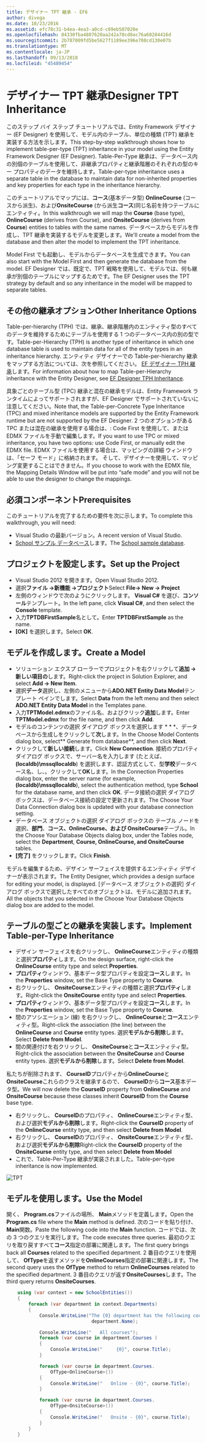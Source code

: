 ```yaml
---
title: デザイナー TPT 継承 - EF6
author: divega
ms.date: 10/23/2016
ms.assetid: efc78c31-b4ea-4ea3-a0cd-c69eb507020e
ms.openlocfilehash: 84330fba4807620aa242a70cd8ac76a60284416d
ms.sourcegitcommit: 2b787009fd5be5627f1189ee396e708cd130e07b
ms.translationtype: MT
ms.contentlocale: ja-JP
ms.lasthandoff: 09/13/2018
ms.locfileid: "45489454"
---
```

# <a name="designer-tpt-inheritance"></a><span data-ttu-id="2c960-102">デザイナー TPT 継承</span><span class="sxs-lookup"><span data-stu-id="2c960-102">Designer TPT Inheritance</span></span>
<span data-ttu-id="2c960-103">このステップ バイ ステップ チュートリアルでは、Entity Framework デザイナー (EF Designer) を使用して、モデル内のテーブル、単位の種類 (TPT) 継承を実装する方法を示します。</span><span class="sxs-lookup"><span data-stu-id="2c960-103">This step-by-step walkthrough shows how to implement table-per-type (TPT) inheritance in your model using the Entity Framework Designer (EF Designer).</span></span> <span data-ttu-id="2c960-104">Table-Per-Type 継承は、データベース内の別個のテーブルを使用して、非継承プロパティと継承階層のそれぞれの型のキー プロパティのデータを維持します。</span><span class="sxs-lookup"><span data-stu-id="2c960-104">Table-per-type inheritance uses a separate table in the database to maintain data for non-inherited properties and key properties for each type in the inheritance hierarchy.</span></span>

<span data-ttu-id="2c960-105">このチュートリアルでマップには、**コース**(基本データ型) **OnlineCourse** (コースから派生)、および**OnsiteCourse** (から派生**コース**)同じ名前を持つテーブルにエンティティ。</span><span class="sxs-lookup"><span data-stu-id="2c960-105">In this walkthrough we will map the **Course** (base type), **OnlineCourse** (derives from Course), and **OnsiteCourse** (derives from **Course**) entities to tables with the same names.</span></span> <span data-ttu-id="2c960-106">データベースからモデルを作成し、TPT 継承を実装するモデルを変更します。</span><span class="sxs-lookup"><span data-stu-id="2c960-106">We'll create a model from the database and then alter the model to implement the TPT inheritance.</span></span>

<span data-ttu-id="2c960-107">Model First でも起動し、モデルからデータベースを生成できます。</span><span class="sxs-lookup"><span data-stu-id="2c960-107">You can also start with the Model First and then generate the database from the model.</span></span> <span data-ttu-id="2c960-108">EF Designer では、既定で、TPT 戦略を使用して、モデルでは、何も継承が別個のテーブルにマップするためです。</span><span class="sxs-lookup"><span data-stu-id="2c960-108">The EF Designer uses the TPT strategy by default and so any inheritance in the model will be mapped to separate tables.</span></span>

## <a name="other-inheritance-options"></a><span data-ttu-id="2c960-109">その他の継承オプション</span><span class="sxs-lookup"><span data-stu-id="2c960-109">Other Inheritance Options</span></span>

<span data-ttu-id="2c960-110">Table-per-hierarchy (TPH) では、継承、継承階層内のエンティティ型のすべてのデータを維持するためにテーブルを使用する 1 つのデータベース内の別の型です。</span><span class="sxs-lookup"><span data-stu-id="2c960-110">Table-per-Hierarchy (TPH) is another type of inheritance in which one database table is used to maintain data for all of the entity types in an inheritance hierarchy.</span></span>  <span data-ttu-id="2c960-111">エンティティ デザイナーでの Table-per-hierarchy 継承をマップする方法については、次を参照してください。 [EF デザイナー TPH 継承](~/ef6/modeling/designer/inheritance/tph.md)します。</span><span class="sxs-lookup"><span data-stu-id="2c960-111">For information about how to map Table-per-Hierarchy inheritance with the Entity Designer, see [EF Designer TPH Inheritance](~/ef6/modeling/designer/inheritance/tph.md).</span></span> 

<span data-ttu-id="2c960-112">具象ごとのテーブル型 (TPC) 継承と混在の継承モデルは、Entity Framework ランタイムによってサポートされますが、EF Designer でサポートされていないに注意してください。</span><span class="sxs-lookup"><span data-stu-id="2c960-112">Note that, the Table-per-Concrete Type Inheritance (TPC) and mixed inheritance models are supported by the Entity Framework runtime but are not supported by the EF Designer.</span></span> <span data-ttu-id="2c960-113">2 つのオプションがある TPC または混在の継承を使用する場合は、: Code First を使用して、または EDMX ファイルを手動で編集します。</span><span class="sxs-lookup"><span data-stu-id="2c960-113">If you want to use TPC or mixed inheritance, you have two options: use Code First, or manually edit the EDMX file.</span></span> <span data-ttu-id="2c960-114">EDMX ファイルを使用する場合は、マッピングの詳細 ウィンドウは、「セーフ モード」に格納されます。 そして、デザイナーを使用して、マッピング変更することはできません。</span><span class="sxs-lookup"><span data-stu-id="2c960-114">If you choose to work with the EDMX file, the Mapping Details Window will be put into “safe mode” and you will not be able to use the designer to change the mappings.</span></span>

## <a name="prerequisites"></a><span data-ttu-id="2c960-115">必須コンポーネント</span><span class="sxs-lookup"><span data-stu-id="2c960-115">Prerequisites</span></span>

<span data-ttu-id="2c960-116">このチュートリアルを完了するための要件を次に示します。</span><span class="sxs-lookup"><span data-stu-id="2c960-116">To complete this walkthrough, you will need:</span></span>

- <span data-ttu-id="2c960-117">Visual Studio の最新バージョン。</span><span class="sxs-lookup"><span data-stu-id="2c960-117">A recent version of Visual Studio.</span></span>
- <span data-ttu-id="2c960-118">[School サンプル データベース](~/ef6/resources/school-database.md)します。</span><span class="sxs-lookup"><span data-stu-id="2c960-118">The [School sample database](~/ef6/resources/school-database.md).</span></span>

## <a name="set-up-the-project"></a><span data-ttu-id="2c960-119">プロジェクトを設定します。</span><span class="sxs-lookup"><span data-stu-id="2c960-119">Set up the Project</span></span>

-   <span data-ttu-id="2c960-120">Visual Studio 2012 を開きます。</span><span class="sxs-lookup"><span data-stu-id="2c960-120">Open Visual Studio 2012.</span></span>
-   <span data-ttu-id="2c960-121">選択**ファイル -&gt;新機能 -&gt;プロジェクト**</span><span class="sxs-lookup"><span data-stu-id="2c960-121">Select **File-&gt; New -&gt; Project**</span></span>
-   <span data-ttu-id="2c960-122">左側のウィンドウで次のようにクリックします。 **Visual C\#** を選び、**コンソール**テンプレート。</span><span class="sxs-lookup"><span data-stu-id="2c960-122">In the left pane, click **Visual C\#**, and then select the **Console** template.</span></span>
-   <span data-ttu-id="2c960-123">入力**TPTDBFirstSample**名として。</span><span class="sxs-lookup"><span data-stu-id="2c960-123">Enter **TPTDBFirstSample** as the name.</span></span>
-   <span data-ttu-id="2c960-124">**[OK]** を選択します。</span><span class="sxs-lookup"><span data-stu-id="2c960-124">Select **OK**.</span></span>

## <a name="create-a-model"></a><span data-ttu-id="2c960-125">モデルを作成します。</span><span class="sxs-lookup"><span data-stu-id="2c960-125">Create a Model</span></span>

-   <span data-ttu-id="2c960-126">ソリューション エクスプ ローラーでプロジェクトを右クリックして**追加 -&gt;新しい項目の**します。</span><span class="sxs-lookup"><span data-stu-id="2c960-126">Right-click the project in Solution Explorer, and select **Add -&gt; New Item**.</span></span>
-   <span data-ttu-id="2c960-127">選択**データ**選択し、左側のメニューから**ADO.NET Entity Data Model**テンプレート ペインでします。</span><span class="sxs-lookup"><span data-stu-id="2c960-127">Select **Data** from the left menu and then select **ADO.NET Entity Data Model** in the Templates pane.</span></span>
-   <span data-ttu-id="2c960-128">入力**TPTModel.edmx**のファイル名、およびクリック**追加**します。</span><span class="sxs-lookup"><span data-stu-id="2c960-128">Enter **TPTModel.edmx** for the file name, and then click **Add**.</span></span>
-   <span data-ttu-id="2c960-129">モデルのコンテンツの選択 ダイアログ ボックスを選択します \* \* \*、データベースから生成しをクリックして**次**します。</span><span class="sxs-lookup"><span data-stu-id="2c960-129">In the Choose Model Contents dialog box, select\*\* Generate from database\*\*, and then click **Next**.</span></span>
-   <span data-ttu-id="2c960-130">クリックして**新しい接続**します。</span><span class="sxs-lookup"><span data-stu-id="2c960-130">Click **New Connection**.</span></span>
    <span data-ttu-id="2c960-131">接続のプロパティ ダイアログ ボックスで、サーバー名を入力します (たとえば、 **(localdb)\\mssqllocaldb**) を選択します、認証方式として、型**学校**データベース名、し、。クリックして**OK**します。</span><span class="sxs-lookup"><span data-stu-id="2c960-131">In the Connection Properties dialog box, enter the server name (for example, **(localdb)\\mssqllocaldb**), select the authentication method, type **School** for the database name, and then click **OK**.</span></span>
    <span data-ttu-id="2c960-132">データ接続の選択 ダイアログ ボックスは、データベース接続の設定で更新されます。</span><span class="sxs-lookup"><span data-stu-id="2c960-132">The Choose Your Data Connection dialog box is updated with your database connection setting.</span></span>
-   <span data-ttu-id="2c960-133">データベース オブジェクトの選択 ダイアログ ボックスの テーブル ノードを選択、**部門**、**コース、OnlineCourse、および OnsiteCourse**テーブル。</span><span class="sxs-lookup"><span data-stu-id="2c960-133">In the Choose Your Database Objects dialog box, under the Tables node, select the **Department**, **Course, OnlineCourse, and OnsiteCourse** tables.</span></span>
-   <span data-ttu-id="2c960-134">**[完了]** をクリックします。</span><span class="sxs-lookup"><span data-stu-id="2c960-134">Click **Finish**.</span></span>

<span data-ttu-id="2c960-135">モデルを編集するため、デザイン サーフェイスを提供するエンティティ デザイナーが表示されます。</span><span class="sxs-lookup"><span data-stu-id="2c960-135">The Entity Designer, which provides a design surface for editing your model, is displayed.</span></span> <span data-ttu-id="2c960-136">[データベース オブジェクトの選択] ダイアログ ボックスで選択したすべてのオブジェクトは、モデルに追加されます。</span><span class="sxs-lookup"><span data-stu-id="2c960-136">All the objects that you selected in the Choose Your Database Objects dialog box are added to the model.</span></span>

## <a name="implement-table-per-type-inheritance"></a><span data-ttu-id="2c960-137">テーブルの型ごとの継承を実装します。</span><span class="sxs-lookup"><span data-stu-id="2c960-137">Implement Table-per-Type Inheritance</span></span>

-   <span data-ttu-id="2c960-138">デザイン サーフェイスを右クリックし、 **OnlineCourse**エンティティの種類と選択**プロパティ**します。</span><span class="sxs-lookup"><span data-stu-id="2c960-138">On the design surface, right-click the **OnlineCourse** entity type and select **Properties**.</span></span>
-   <span data-ttu-id="2c960-139">**プロパティ**ウィンドウ、基本データ型プロパティを設定**コース**します。</span><span class="sxs-lookup"><span data-stu-id="2c960-139">In the **Properties** window, set the Base Type property to **Course**.</span></span>
-   <span data-ttu-id="2c960-140">右クリックし、 **OnsiteCourse**エンティティの種類と選択**プロパティ**します。</span><span class="sxs-lookup"><span data-stu-id="2c960-140">Right-click the **OnsiteCourse** entity type and select **Properties**.</span></span>
-   <span data-ttu-id="2c960-141">**プロパティ**ウィンドウ、基本データ型プロパティを設定**コース**します。</span><span class="sxs-lookup"><span data-stu-id="2c960-141">In the **Properties** window, set the Base Type property to **Course**.</span></span>
-   <span data-ttu-id="2c960-142">間のアソシエーション (線) を右クリックし、 **OnlineCourse**と**コース**エンティティ型。</span><span class="sxs-lookup"><span data-stu-id="2c960-142">Right-click the association (the line) between the **OnlineCourse** and **Course** entity types.</span></span>
    <span data-ttu-id="2c960-143">選択**モデルから削除**します。</span><span class="sxs-lookup"><span data-stu-id="2c960-143">Select **Delete from Model**.</span></span>
-   <span data-ttu-id="2c960-144">間の関連付けを右クリックし、 **OnsiteCourse**と**コース**エンティティ型。</span><span class="sxs-lookup"><span data-stu-id="2c960-144">Right-click the association between the **OnsiteCourse** and **Course** entity types.</span></span>
    <span data-ttu-id="2c960-145">選択**モデルから削除**します。</span><span class="sxs-lookup"><span data-stu-id="2c960-145">Select **Delete from Model**.</span></span>

<span data-ttu-id="2c960-146">私たちが削除されます、 **CourseID**プロパティから**OnlineCourse**と**OnsiteCourse**これらのクラスを継承するので、 **CourseID**から**コース**基本データ型。</span><span class="sxs-lookup"><span data-stu-id="2c960-146">We will now delete the **CourseID** property from **OnlineCourse** and **OnsiteCourse** because these classes inherit **CourseID** from the **Course** base type.</span></span>

-   <span data-ttu-id="2c960-147">右クリックし、 **CourseID**のプロパティ、 **OnlineCourse**エンティティ型、および選択**モデルから削除**します。</span><span class="sxs-lookup"><span data-stu-id="2c960-147">Right-click the **CourseID** property of the **OnlineCourse** entity type, and then select **Delete from Model**.</span></span>
-   <span data-ttu-id="2c960-148">右クリックし、 **CourseID**のプロパティ、 **OnsiteCourse**エンティティ型、および選択**モデルから削除**</span><span class="sxs-lookup"><span data-stu-id="2c960-148">Right-click the **CourseID** property of the **OnsiteCourse** entity type, and then select **Delete from Model**</span></span>
-   <span data-ttu-id="2c960-149">これで、Table-Per-Type 継承が実装されました。</span><span class="sxs-lookup"><span data-stu-id="2c960-149">Table-per-type inheritance is now implemented.</span></span>

![TPT](~/ef6/media/tpt.png)

## <a name="use-the-model"></a><span data-ttu-id="2c960-151">モデルを使用します。</span><span class="sxs-lookup"><span data-stu-id="2c960-151">Use the Model</span></span>

<span data-ttu-id="2c960-152">開く、 **Program.cs**ファイルの場所、 **Main**メソッドを定義します。</span><span class="sxs-lookup"><span data-stu-id="2c960-152">Open the **Program.cs** file where the **Main** method is defined.</span></span> <span data-ttu-id="2c960-153">次のコードを貼り付け、 **Main**関数。</span><span class="sxs-lookup"><span data-stu-id="2c960-153">Paste the following code into the **Main** function.</span></span> <span data-ttu-id="2c960-154">コードでは、次の 3 つのクエリを実行します。</span><span class="sxs-lookup"><span data-stu-id="2c960-154">The code executes three queries.</span></span> <span data-ttu-id="2c960-155">最初のクエリを取り戻すすべて**コース**指定の部署に関連します。</span><span class="sxs-lookup"><span data-stu-id="2c960-155">The first query brings back all **Courses** related to the specified department.</span></span> <span data-ttu-id="2c960-156">2 番目のクエリを使用して、 **OfType**を返すメソッドを**OnlineCourses**指定の部署に関連します。</span><span class="sxs-lookup"><span data-stu-id="2c960-156">The second query uses the **OfType** method to return **OnlineCourses** related to the specified department.</span></span> <span data-ttu-id="2c960-157">3 番目のクエリが返す**OnsiteCourses**します。</span><span class="sxs-lookup"><span data-stu-id="2c960-157">The third query returns **OnsiteCourses**.</span></span>

``` csharp
    using (var context = new SchoolEntities())
    {
        foreach (var department in context.Departments)
        {
            Console.WriteLine("The {0} department has the following courses:",
                               department.Name);

            Console.WriteLine("   All courses");
            foreach (var course in department.Courses )
            {
                Console.WriteLine("     {0}", course.Title);
            }

            foreach (var course in department.Courses.
                OfType<OnlineCourse>())
            {
                Console.WriteLine("   Online - {0}", course.Title);
            }

            foreach (var course in department.Courses.
                OfType<OnsiteCourse>())
            {
                Console.WriteLine("   Onsite - {0}", course.Title);
            }
        }
    }
```
